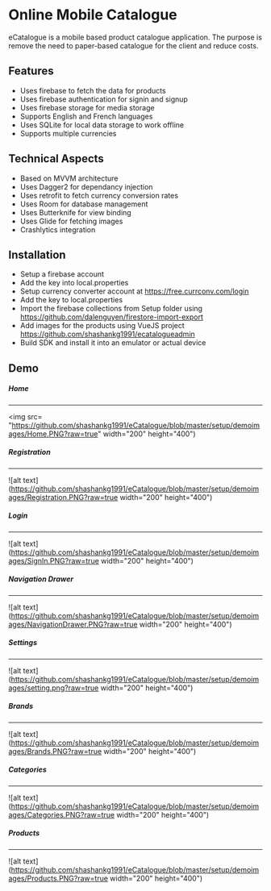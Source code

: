 # Online Mobile Catalogue

eCatalogue is a mobile based product catalogue application. The purpose is remove the need to paper-based catalogue for the client and reduce costs.

## Features
  - Uses firebase to fetch the data for products
  - Uses firebase authentication for signin and signup
  - Uses firebase storage for media storage
  - Supports English and French languages
  - Uses SQLite for local data storage to work offline
  - Supports multiple currencies

## Technical Aspects
  - Based on MVVM architecture
  - Uses Dagger2 for dependancy injection
  - Uses retrofit to fetch currency conversion rates
  - Uses Room for database management
  - Uses Butterknife for view binding
  - Uses Glide for fetching images
  - Crashlytics integration

## Installation
  - Setup a firebase account
  - Add the key into local.properties
  - Setup currency converter account at https://free.currconv.com/login
  - Add the key to local.properties
  - Import the firebase collections from Setup folder using https://github.com/dalenguyen/firestore-import-export
  - Add images for the products using VueJS project https://github.com/shashankg1991/ecatalogueadmin
  - Build SDK and install it into an emulator or actual device
 
## Demo
##### Home
------
<img src= "https://github.com/shashankg1991/eCatalogue/blob/master/setup/demoimages/Home.PNG?raw=true" width="200" height="400")

##### Registration
------
![alt text](https://github.com/shashankg1991/eCatalogue/blob/master/setup/demoimages/Registration.PNG?raw=true width="200" height="400")

##### Login
------
![alt text](https://github.com/shashankg1991/eCatalogue/blob/master/setup/demoimages/SignIn.PNG?raw=true width="200" height="400")

##### Navigation Drawer
------
![alt text](https://github.com/shashankg1991/eCatalogue/blob/master/setup/demoimages/NavigationDrawer.PNG?raw=true width="200" height="400")

##### Settings
------
![alt text](https://github.com/shashankg1991/eCatalogue/blob/master/setup/demoimages/setting.png?raw=true width="200" height="400")

##### Brands
------
![alt text](https://github.com/shashankg1991/eCatalogue/blob/master/setup/demoimages/Brands.PNG?raw=true width="200" height="400")

##### Categories
------
![alt text](https://github.com/shashankg1991/eCatalogue/blob/master/setup/demoimages/Categories.PNG?raw=true width="200" height="400")

##### Products
------
![alt text](https://github.com/shashankg1991/eCatalogue/blob/master/setup/demoimages/Products.PNG?raw=true width="200" height="400")
  

 
  


